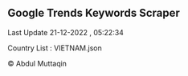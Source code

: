 

## Google Trends Keywords Scraper 
 
Last Update 21-12-2022 , 05:22:34

Country List :
VIETNAM.json



© Abdul Muttaqin 
